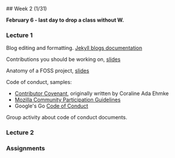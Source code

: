 <div class="week">

<div class="week_heading" markdown="1">
## Week 2 (1/31)
</div>


<div class="column_materials"  markdown="1">


<span class="strong">__February 6 - last day to drop a class without W.__ </span>

### Lecture 1

Blog editing and formatting. [Jekyll blogs documentation](https://jekyllrb.com/docs/posts/)

Contributions you should be working on, [slides](slides/contributions.html)

Anatomy of a FOSS project, [slides](slides/anatomy_project.html)

Code of conduct, samples:
- [Contributor Covenant](https://www.contributor-covenant.org/), originally written by
Coraline Ada Ehmke
- [Mozilla Community Participation Guidelines](https://www.mozilla.org/about/governance/policies/participation/)
- Google's Go [Code of Conduct](https://golang.org/conduct)

Group activity about code of conduct documents.
<!--
- Follow the instructions and links in the [Code of Conduct Activity](https://github.com/joannakl/ossd_materials/blob/master/activities/code_of_conduct_activity.md). Have a discussion with your group about the questions posed in the activity.
- On your own, address the questions from the activity in your weekly blog. Do not write the blog as a sequence of questions and answers. Instead, create couple of paragraphs that address the issues. ``
-->

### Lecture 2


<!--


Create your first open source project (at least, in this class).

Find your team members and make sure you are sitting together so that
you can work together.


The instructions for the activity are at [Browser Add-on Activity](https://github.com/joannakl/ossd_materials/blob/master/activities/browser_add-on_activity.md) repository.

You should keep a Slack live-log during this activity.
- Create a channel in the course workspace on Slack.
- Invite all group members to the channel.
- Invite your instructor to the channel.
- Log your progress as you complete different parts of the activity.
(But do not duplicate the answers that you are providing elsewhere.)
There should be regular entries in the log.
You should no be just summarizing what you did at the very end.

See a sample live log's [transcript](https://cs.nyu.edu/~joannakl/ossd_s20/activities/sample_live_log.html) and make sure you create a similar live log to keep track of your group's progress.


Readings:
- MDN [Browser Extensions](https://developer.mozilla.org/en-US/docs/Mozilla/Add-ons/WebExtensions) documentation

-->

</div>

<div class="column_assign"  markdown="1">

### Assignments


</div>
</div>

